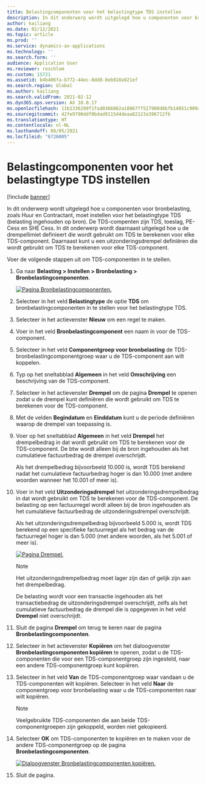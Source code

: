 ```yaml
---
title: Belastingcomponenten voor het belastingtype TDS instellen
description: In dit onderwerp wordt uitgelegd hoe u componenten voor bronbelasting, zoals Huur en Contractant, moet instellen voor het belastingtype TDS (belasting ingehouden op bron). Daarnaast wordt uitgelegd hoe u de drempellimiet definieert die wordt gebruikt om TDS te berekenen voor elke TDS-component.
author: kailiang
ms.date: 02/12/2021
ms.topic: article
ms.prod: ''
ms.service: dynamics-ax-applications
ms.technology: ''
ms.search.form: ''
audience: Application User
ms.reviewer: roschlom
ms.custom: 15721
ms.assetid: b4b406fa-b772-44ec-8dd8-8eb818a921ef
ms.search.region: Global
ms.author: kailiang
ms.search.validFrom: 2021-02-12
ms.dyn365.ops.version: AX 10.0.17
ms.openlocfilehash: 11b1336289f1fad0366882a18867ff527900d8bfb14051c909a0b0ff72779073
ms.sourcegitcommit: 42fe9790ddf0bdad911544deaa82123a396712fb
ms.translationtype: HT
ms.contentlocale: nl-NL
ms.lasthandoff: 08/05/2021
ms.locfileid: "6726005"
---
```

# <a name="set-up-tax-components-for-the-tds-tax-type"></a>Belastingcomponenten voor het belastingtype TDS instellen

[!include [banner](../includes/banner.md)]

In dit onderwerp wordt uitgelegd hoe u componenten voor bronbelasting, zoals Huur en Contractant, moet instellen voor het belastingtype TDS (belasting ingehouden op bron). De TDS-compenten zijn TDS, toeslag, PE-Cess en SHE Cess. In dit onderwerp wordt daarnaast uitgelegd hoe u de drempellimiet definieert die wordt gebruikt om TDS te berekenen voor elke TDS-component. Daarnaast kunt u een uitzonderingsdrempel definiëren die wordt gebruikt om TDS te berekenen voor elke TDS-component.

Voer de volgende stappen uit om TDS-componenten in te stellen.

1. Ga naar **Belasting \> Instellen \> Bronbelasting \> Bronbelastingcomponenten**.

    [![Pagina Bronbelastingcomponenten.](./media/apac-ind-TDS-9.png)](./media/apac-ind-TDS-9.png)

2. Selecteer in het veld **Belastingtype** de optie **TDS** om bronbelastingcomponenten in te stellen voor het belastingtype TDS.
3. Selecteer in het actievenster **Nieuw** om een regel te maken.
4. Voer in het veld **Bronbelastingcomponent** een naam in voor de TDS-component.
5. Selecteer in het veld **Componentgroep voor bronbelasting** de TDS-bronbelastingcomponentgroep waar u de TDS-component aan wilt koppelen.
6. Typ op het sneltabblad **Algemeen** in het veld **Omschrijving** een beschrijving van de TDS-component.
7. Selecteer in het actievenster **Drempel** om de pagina **Drempel** te openen zodat u de drempel kunt definiëren die wordt gebruikt om TDS te berekenen voor de TDS-component.
8. Met de velden **Begindatum** en **Einddatum** kunt u de periode definiëren waarop de drempel van toepassing is.
9. Voer op het sneltabblad **Algemeen** in het veld **Drempel** het drempelbedrag in dat wordt gebruikt om TDS te berekenen voor de TDS-component. De btw wordt alleen bij de bron ingehouden als het cumulatieve factuurbedrag de drempel overschrijdt.

    Als het drempelbedrag bijvoorbeeld 10.000 is, wordt TDS berekend nadat het cumulatieve factuurbedrag hoger is dan 10.000 (met andere woorden wanneer het 10.001 of meer is).

10. Voer in het veld **Uitzonderingsdrempel** het uitzonderingsdrempelbedrag in dat wordt gebruikt om TDS te berekenen voor de TDS-component. De belasting op een factuurregel wordt alleen bij de bron ingehouden als het cumulatieve factuurbedrag de uitzonderingsdrempel overschrijdt.

    Als het uitzonderingsdrempelbedrag bijvoorbeeld 5.000 is, wordt TDS berekend op een specifieke factuurregel als het bedrag van de factuurregel hoger is dan 5.000 (met andere woorden, als het 5.001 of meer is).

    [![Pagina Drempel.](./media/apac-ind-TDS-10.png)](./media/apac-ind-TDS-10.png)

    > [!NOTE]
    > Het uitzonderingsdrempelbedrag moet lager zijn dan of gelijk zijn aan het drempelbedrag.
    >
    > De belasting wordt voor een transactie ingehouden als het transactiebedrag de uitzonderingsdrempel overschrijdt, zelfs als het cumulatieve factuurbedrag de drempel die is opgegeven in het veld **Drempel** niet overschrijdt.

11. Sluit de pagina **Drempel** om terug te keren naar de pagina **Bronbelastingcomponenten**.
12. Selecteer in het actievenster **Kopiëren** om het dialoogvenster **Bronbelastingcomponenten kopiëren** te openen, zodat u de TDS-componenten die voor een TDS-componentgroep zijn ingesteld, naar een andere TDS-componentgroep kunt kopiëren.
13. Selecteer in het veld **Van** de TDS-componentgroep waar vandaan u de TDS-componenten wilt kopiëren. Selecteer in het veld **Naar** de componentgroep voor bronbelasting waar u de TDS-componenten naar wilt kopiëren.

    > [!NOTE]
    > Veelgebruikte TDS-componenten die aan beide TDS-componentgroepen zijn gekoppeld, worden niet gekopieerd.

14. Selecteer **OK** om TDS-componenten te kopiëren en te maken voor de andere TDS-componentgroep op de pagina **Bronbelastingcomponenten**.

    [![Dialoogvenster Bronbelastingcomponenten kopiëren.](./media/apac-ind-TDS-11.png)](./media/apac-ind-TDS-11.png)

15. Sluit de pagina.
